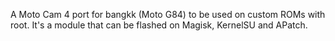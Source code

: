 A Moto Cam 4 port for bangkk (Moto G84) to be used on custom ROMs with root. It's a module that can be flashed on Magisk, KernelSU and APatch.
